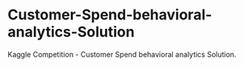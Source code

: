 # Customer-Spend-behavioral-analytics-Solution
Kaggle Competition - Customer Spend behavioral analytics Solution.
